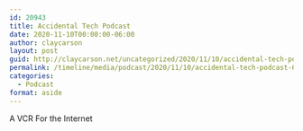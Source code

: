 ```yaml
---
id: 20943
title: Accidental Tech Podcast
date: 2020-11-10T00:00:00-06:00
author: claycarson
layout: post
guid: http://claycarson.net/uncategorized/2020/11/10/accidental-tech-podcast-6/
permalink: /timeline/media/podcast/2020/11/10/accidental-tech-podcast-6/
categories:
  - Podcast
format: aside
---
```

<div class="media-details">A VCR For the Internet</div>

<div class="media-creator"></div>

<div class="media-rating"></div>